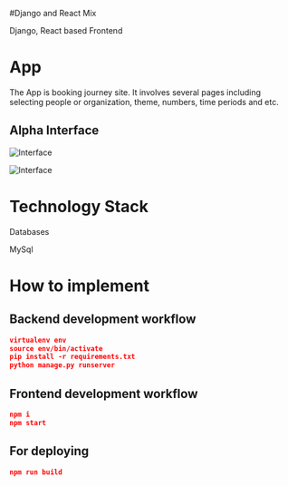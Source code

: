 #Django and React Mix

Django, React based Frontend

# App

The App is booking journey site.
It involves several pages including selecting people or organization, theme, numbers, time periods and etc.


## Alpha Interface

![Interface](https://github.com/vietvulong/React-Django-Booking-Journey/blob/main/screenshots/home.PNG)

![Interface](https://github.com/vietvulong/React-Django-Booking-Journey/blob/main/screenshots/calendar.PNG)


# Technology Stack


Databases

MySql

# How to implement

## Backend development workflow

```json
virtualenv env
source env/bin/activate
pip install -r requirements.txt
python manage.py runserver
```
## Frontend development workflow

```json
npm i
npm start
```

## For deploying

```json
npm run build
```



